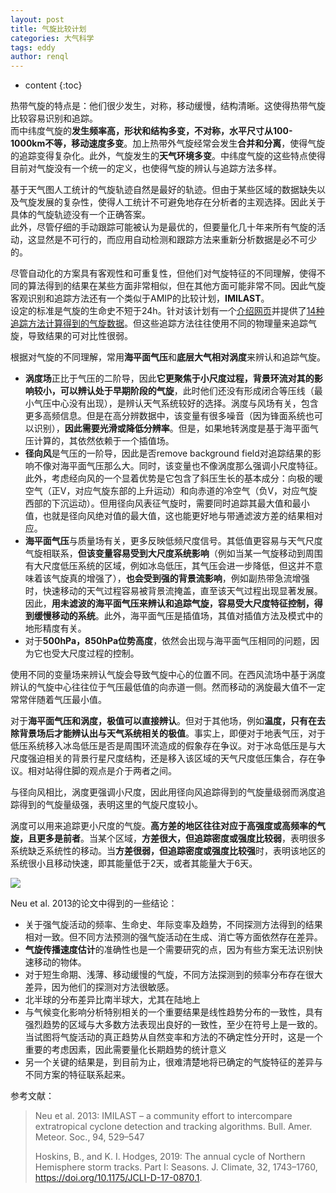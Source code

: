 ```yaml
---
layout: post
title: 气旋比较计划
categories: 大气科学
tags: eddy
author: renql
---
```


* content
{:toc}

热带气旋的特点是：他们很少发生，对称，移动缓慢，结构清晰。这使得热带气旋比较容易识别和追踪。  
而中纬度气旋的**发生频率高，形状和结构多变，不对称，水平尺寸从100-1000km不等，移动速度多变**。加上热带外气旋经常会发生**合并和分离**，使得气旋的追踪变得复杂化。此外，气旋发生的**天气环境多变**。中纬度气旋的这些特点使得目前对气旋没有一个统一的定义，也使得气旋的辨认与追踪方法多样。

基于天气图人工统计的气旋轨迹自然是最好的轨迹。但由于某些区域的数据缺失以及气旋发展的复杂性，使得人工统计不可避免地存在分析者的主观选择。因此关于具体的气旋轨迹没有一个正确答案。   
此外，尽管仔细的手动跟踪可能被认为是最优的，但要量化几十年来所有气旋的活动，这显然是不可行的，而应用自动检测和跟踪方法来重新分析数据是必不可少的。

尽管自动化的方案具有客观性和可重复性，但他们对气旋特征的不同理解，使得不同的算法得到的结果在某些方面非常相似，但在其他方面可能非常不同。因此气旋客观识别和追踪方法还有一个类似于AMIP的比较计划，**IMILAST**。  
设定的标准是气旋的生命史不短于24h。针对该计划有一个<a href="https://naturwissenschaften.ch/organisations/proclim/activities/project_imilast" target="_blank">介绍网页</a>并提供了<a href="https://naturwissenschaften.ch/organisations/proclim/activities/project_imilast/data_download" target="_blank">14种追踪方法计算得到的气旋数据</a>。但这些追踪方法往往使用不同的物理量来追踪气旋，导致结果的可对比性很弱。

根据对气旋的不同理解，常用**海平面气压**和**底层大气相对涡度**来辨认和追踪气旋。  
- **涡度场**正比于气压的二阶导，因此**它更聚焦于小尺度过程，背景环流对其的影响较小，可以辨认处于早期阶段的气旋**，此时他们还没有形成闭合等压线（最小气压中心没有出现），是辨认天气系统较好的选择。涡度与风场有关，包含更多高频信息。但是在高分辨数据中，该变量有很多噪音（因为锋面系统也可以识别），**因此需要光滑或降低分辨率**。但是，如果地转涡度是基于海平面气压计算的，其依然依赖于一个插值场。   
- **径向风**是气压的一阶导，因此是否remove background field对追踪结果的影响不像对海平面气压那么大。同时，该变量也不像涡度那么强调小尺度特征。此外，考虑经向风的一个显着优势是它包含了斜压生长的基本成分：向极的暖空气（正V，对应气旋东部的上升运动）和向赤道的冷空气（负V，对应气旋西部的下沉运动）。但用径向风表征气旋时，需要同时追踪其最大值和最小值，也就是径向风绝对值的最大值，这也能更好地与带通滤波方差的结果相对应。
- **海平面气压**与质量场有关，更多反映低频尺度信号。其低值更容易与天气尺度气旋相联系，**但该变量容易受到大尺度系统影响**（例如当某一气旋移动到周围有大尺度低压系统的区域，例如冰岛低压，其气压会进一步降低，但这并不意味着该气旋真的增强了），**也会受到强的背景流影响**，例如副热带急流增强时，快速移动的天气过程容易被背景流掩盖，直至该天气过程出现显著发展。因此，**用未滤波的海平面气压来辨认和追踪气旋，容易受大尺度特征控制，得到缓慢移动的系统**。此外，海平面气压是插值场，其值对插值方法及模式中的地形精度有关。    
- 对于**500hPa，850hPa位势高度**，依然会出现与海平面气压相同的问题，因为它也受大尺度过程的控制。  

使用不同的变量场来辨认气旋会导致气旋中心的位置不同。在西风流场中基于涡度辨认的气旋中心往往位于气压最低值的向赤道一侧。然而移动的涡旋最大值不一定常常伴随着气压最小值。  

对于**海平面气压和涡度，极值可以直接辨认**。但对于其他场，例如**温度，只有在去除背景场后才能辨认出与天气系统相关的极值**。事实上，即便对于地表气压，对于低压系统移入冰岛低压是否是周围环流造成的假象存在争议。对于冰岛低压是与大尺度强迫相关的背景行星尺度结构，还是移入该区域的天气尺度低压集合，存在争议。相对站得住脚的观点是介于两者之间。

与径向风相比，涡度更强调小尺度，因此用径向风追踪得到的气旋量级弱而涡度追踪得到的气旋量级强，表明这里的气旋尺度较小。

涡度可以用来追踪更小尺度的气旋。**高方差的地区往往对应于高强度或高频率的气旋，且更多是前者**。当某个区域，**方差很大，但追踪密度或强度比较弱**，表明很多系统缺乏系统性的移动。当**方差很弱，但追踪密度或强度比较强**时，表明该地区的系统很小且移动快速，即其能量低于2天，或者其能量大于6天。

![](https://s1.ax1x.com/2020/09/23/wxJxJI.png)

Neu et al. 2013的论文中得到的一些结论：  
- 关于强气旋活动的频率、生命史、年际变率及趋势，不同探测方法得到的结果相对一致。但不同方法预测的强气旋活动在生成、消亡等方面依然存在差异。  
- **气旋传播速度估计**的准确性也是一个需要研究的点，因为有些方案无法识别快速移动的物体。  
- 对于短生命期、浅薄、移动缓慢的气旋，不同方法探测到的频率分布存在很大差异，因为他们的探测对方法很敏感。   
- 北半球的分布差异比南半球大，尤其在陆地上  
- 与气候变化影响分析特别相关的一个重要结果是线性趋势分布的一致性，具有强烈趋势的区域与大多数方法表现出良好的一致性，至少在符号上是一致的。当试图将气旋活动的真正趋势从自然变率和方法的不确定性分开时，这是一个重要的考虑因素，因此需要量化长期趋势的统计意义  
- 另一个关键的结果是，到目前为止，很难清楚地将已确定的气旋特征的差异与不同方案的特征联系起来。

参考文献：
> Neu et al. 2013: IMILAST – a community effort to intercompare extratropical cyclone detection and tracking algorithms. Bull. Amer. Meteor. Soc., 94, 529–547    
> 
> Hoskins, B., and K. I. Hodges, 2019: The annual cycle of Northern Hemisphere storm tracks. Part I: Seasons. J. Climate, 32, 1743–1760, https://doi.org/10.1175/JCLI-D-17-0870.1.

